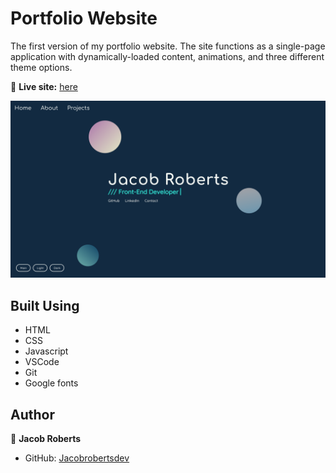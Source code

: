# Portfolio Website

The first version of my portfolio website. The site functions as a single-page application with dynamically-loaded content, animations, and three different theme options.

🔗 **Live site:** [here](https://jacobrobertsdev.github.io/portfolio-website/)

<img src="images/portfolio-screenshot.png" width="600px" alt="Screenshot">

## Built Using

- HTML
- CSS
- Javascript
- VSCode
- Git
- Google fonts

## Author

👤 **Jacob Roberts**

- GitHub: [Jacobrobertsdev](https://github.com/jacobrobertsdev)
